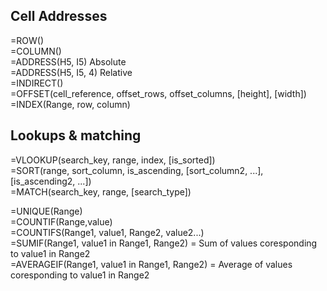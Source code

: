 ## Cell Addresses
=ROW() <br>
=COLUMN() <br>
=ADDRESS(H5, I5) Absolute <br>
=ADDRESS(H5, I5, 4) Relative <br>
=INDIRECT() <br>
=OFFSET(cell_reference, offset_rows, offset_columns, [height], [width]) <br>
=INDEX(Range, row, column) <br>

## Lookups & matching
=VLOOKUP(search_key, range, index, [is_sorted]) <br>
=SORT(range, sort_column, is_ascending, [sort_column2, ...], [is_ascending2, ...]) <br>
=MATCH(search_key, range, [search_type]) <br>

=UNIQUE(Range) <br>
=COUNTIF(Range,value) <br>
=COUNTIFS(Range1, value1, Range2, value2...) <br>
=SUMIF(Range1, value1 in Range1, Range2) = Sum of values coresponding to value1 in Range2 <br>
=AVERAGEIF(Range1, value1 in Range1, Range2) = Average of values coresponding to value1 in Range2